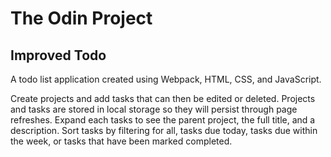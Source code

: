 # The Odin Project

## Improved Todo

A todo list application created using Webpack, HTML, CSS, and JavaScript.

Create projects and add tasks that can then be edited or deleted. Projects and tasks are stored in local storage so they will persist through page refreshes. Expand each tasks to see the parent project, the full title, and a description. Sort tasks by filtering for all, tasks due today, tasks due within the week, or tasks that have been marked completed.

